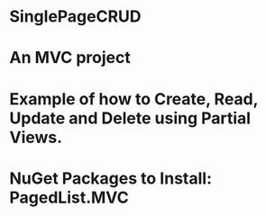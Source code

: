 # SinglePageCRUD
# An MVC project
# Example of how to Create, Read, Update and Delete using Partial Views.
# NuGet Packages to Install: PagedList.MVC
